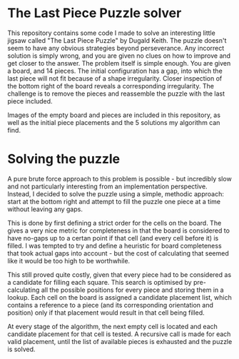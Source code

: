 The Last Piece Puzzle solver
============================

This repository contains some code I made to solve an interesting little jigsaw called "The Last Piece Puzzle" by Dugald Keith.  The puzzle doesn't seem to have any obvious strategies beyond perseverance.  Any incorrect solution is simply wrong, and you are given no clues on how to improve and get closer to the answer.  The problem itself is simple enough.  You are given a board, and 14 pieces.  The initial configuration has a gap, into which the last piece will not fit because of a shape irregularity.  Closer inspection of the bottom right of the board reveals a corresponding irregularity.  The challenge is to remove the pieces and reassemble the puzzle with the last piece included.

Images of the empty board and pieces are included in this repository, as well as the initial piece placements and the 5 solutions my algorithm can find.

Solving the puzzle
==================

A pure brute force approach to this problem is possible - but incredibly slow and not particularly interesting from an implementation perspective. Instead, I decided to solve the puzzle using a simple, methodic approach: start at the bottom right and attempt to fill the puzzle one piece at a time without leaving any gaps.

This is done by first defining a strict order for the cells on the board. The gives a very nice metric for completeness in that the board is considered to have no-gaps up to a certan point if that cell (and every cell before it) is filled.  I was tempted to try and define a heuristic for board completeness that took actual gaps into account - but the cost of calculating that seemed like it would be too high to be worthwhile.

This still proved quite costly, given that every piece had to be considered as a candidate for filling each square.  This search is optimised by pre-calculating all the possible positions for every piece and storing them in a lookup.  Each cell on the board is assigned a candidate placement list, which contains a reference to a piece (and its corresponding orientation and position) only if that placement would result in that cell being filled.

At every stage of the algorithm, the next empty cell is located and each candidate placement for that cell is tested.  A recursive call is made for each valid placement, until the list of available pieces is exhausted and the puzzle is solved.
